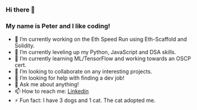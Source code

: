 ### Hi there 👋
### My name is Peter and I like coding!

- 🔭 I’m currently working on the Eth Speed Run using Eth-Scaffold and Solidity.
- 🌱 I’m currently leveling up my Python, JavaScript and DSA skills.
- 🌱 I’m currently learning ML/TensorFlow and working towards an OSCP cert.
- 👯 I’m looking to collaborate on any interesting projects.
- 🤔 I’m looking for help with finding a dev job!
- 💬 Ask me about anything!
- 📫 How to reach me: [Linkedin](https://www.linkedin.com/in/peter-joh-03b69a1a1/)
- ⚡ Fun fact: I have 3 dogs and 1 cat. The cat adopted me.

<!--
**rollingferret/rollingferret** is a ✨ _special_ ✨ repository because its `README.md` (this file) appears on your GitHub profile.

Here are some ideas to get you started:

- 🔭 I’m currently working on ...
- 🌱 I’m currently learning ...
- 👯 I’m looking to collaborate on ...
- 🤔 I’m looking for help with ...
- 💬 Ask me about ...
- 📫 How to reach me: ...
- 😄 Pronouns: ...
- ⚡ Fun fact: ...
-->
